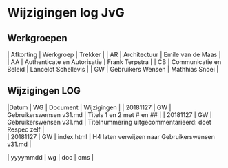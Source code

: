 # Wijzigingen log JvG

## Werkgroepen

| Afkorting | Werkgroep                   | Trekker             |
| AR        | Architectuur                | Emile van de Maas   |
| AA        | Authenticate en Autorisatie | Frank Terpstra      |
| CB        | Communicatie en Beleid      | Lancelot Schellevis |
| GW        | Gebruikers Wensen           | Mathhias Snoei      |

## Wijzigingen LOG

|Datum     | WG | Document                | Wijzigingen                                          |
| 20181127 | GW | Gebruikerswensen v31.md | Titels 1 en 2 met # en ##                            |
| 20181127 | GW | Gebruikerswensen v31.md | Titelnummering uitgecommentarieerd: doet Respec zelf |   
| 20181127 | GW | index.html              | H4 laten verwijzen naar Gebruikerswensen v31.md      |   



| yyyymmdd | wg | doc | oms |   
